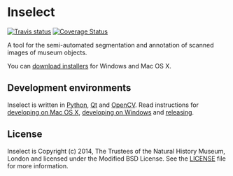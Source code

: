 # Inselect

[![Travis status](https://travis-ci.org/NaturalHistoryMuseum/inselect.svg?branch=master)](https://travis-ci.org/NaturalHistoryMuseum/inselect)
[![Coverage Status](https://coveralls.io/repos/github/NaturalHistoryMuseum/inselect/badge.svg?branch=master)](https://coveralls.io/github/NaturalHistoryMuseum/inselect?branch=master)

A tool for the semi-automated segmentation and annotation of scanned images of museum objects.

You can [download installers](https://github.com/NaturalHistoryMuseum/inselect/releases) for Windows and Mac OS X.

## Development environments

Inselect is written in [Python](https://www.python.org/), [Qt](http://www.qt.io/)
and [OpenCV](http://opencv.org/). Read instructions for
[developing on Mac OS X](DevelopingOnMacOSX.md),
[developing on Windows](DevelopingOnWindows.md) and [releasing](Releasing.md).

## License

Inselect is Copyright (c) 2014, The Trustees of the Natural History Museum, London and licensed under the Modified BSD License. See the [LICENSE](https://github.com/NaturalHistoryMuseum/inselect/blob/master/LICENSE.md) file for more information.
